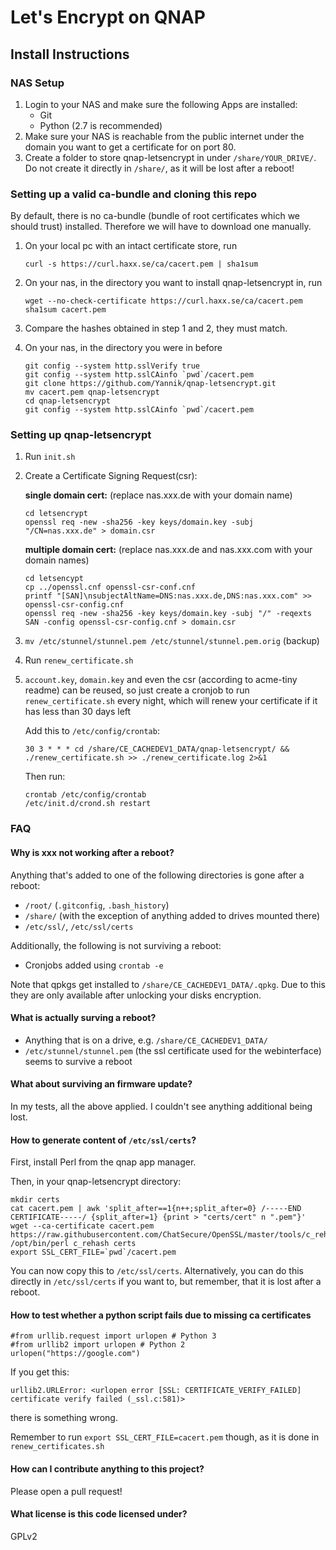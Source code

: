 # Let's Encrypt on QNAP
## Install Instructions
### NAS Setup
1. Login to your NAS and make sure the following Apps are installed:
      * Git
      * Python (2.7 is recommended)
2. Make sure your NAS is reachable from the public internet under the domain you want to get a certificate for on port 80.
3. Create a folder to store qnap-letsencrypt in under `/share/YOUR_DRIVE/`. Do not create it directly in `/share/`, as it will be lost after a reboot!

### Setting up a valid ca-bundle and cloning this repo

By default, there is no ca-bundle (bundle of root certificates which we should trust)
installed. Therefore we will have to download one manually.

1. On your local pc with an intact certificate store, run
    ```
    curl -s https://curl.haxx.se/ca/cacert.pem | sha1sum
    ```

2. On your nas, in the directory you want to install qnap-letsencrypt in, run
    ```
    wget --no-check-certificate https://curl.haxx.se/ca/cacert.pem
    sha1sum cacert.pem
    ```

3. Compare the hashes obtained in step 1 and 2, they must match.

4. On your nas, in the directory you were in before
    ```
    git config --system http.sslVerify true
    git config --system http.sslCAinfo `pwd`/cacert.pem
    git clone https://github.com/Yannik/qnap-letsencrypt.git
    mv cacert.pem qnap-letsencrypt
    cd qnap-letsencrypt
    git config --system http.sslCAinfo `pwd`/cacert.pem
    ```

### Setting up qnap-letsencrypt
1. Run `init.sh`

2. Create a Certificate Signing Request(csr):

    **single domain cert:** (replace nas.xxx.de with your domain name)
    ```
    cd letsencrypt
    openssl req -new -sha256 -key keys/domain.key -subj "/CN=nas.xxx.de" > domain.csr
    ```

    **multiple domain cert:** (replace nas.xxx.de and nas.xxx.com with your domain names)
    ```
    cd letsencypt
    cp ../openssl.cnf openssl-csr-conf.cnf
    printf "[SAN]\nsubjectAltName=DNS:nas.xxx.de,DNS:nas.xxx.com" >> openssl-csr-config.cnf
    openssl req -new -sha256 -key keys/domain.key -subj "/" -reqexts SAN -config openssl-csr-config.cnf > domain.csr
    ```
4. `mv /etc/stunnel/stunnel.pem /etc/stunnel/stunnel.pem.orig` (backup)

5. Run `renew_certificate.sh`

6. `account.key`, `domain.key` and even the csr (according to acme-tiny readme) can be reused, so just create a cronjob to run `renew_certificate.sh` every night, which will renew your certificate if it has less than 30 days left

    Add this to `/etc/config/crontab`:
    ```
    30 3 * * * cd /share/CE_CACHEDEV1_DATA/qnap-letsencrypt/ && ./renew_certificate.sh >> ./renew_certificate.log 2>&1
    ```

    Then run:
    ```
    crontab /etc/config/crontab
    /etc/init.d/crond.sh restart
    ```

### FAQ
#### Why is xxx not working after a reboot?
Anything that's added to one of the following directories is gone after a reboot:
  - `/root/` (`.gitconfig`, `.bash_history`)
  - `/share/` (with the exception of anything added to drives mounted there)
  - `/etc/ssl/`, `/etc/ssl/certs`

Additionally, the following is not surviving a reboot:
  - Cronjobs added using `crontab -e`

Note that qpkgs get installed to `/share/CE_CACHEDEV1_DATA/.qpkg`. Due to this they are only available after unlocking your disks encryption.

#### What is actually surving a reboot?
  - Anything that is on a drive, e.g. `/share/CE_CACHEDEV1_DATA/`
  - `/etc/stunnel/stunnel.pem` (the ssl certificate used for the webinterface) seems to survive a reboot

#### What about surviving an firmware update?
In my tests, all the above applied. I couldn't see anything additional being lost.

#### How to generate content of `/etc/ssl/certs`?
First, install Perl from the qnap app manager.

Then, in your qnap-letsencrypt directory:
```
mkdir certs
cat cacert.pem | awk 'split_after==1{n++;split_after=0} /-----END CERTIFICATE-----/ {split_after=1} {print > "certs/cert" n ".pem"}'
wget --ca-certificate cacert.pem https://raw.githubusercontent.com/ChatSecure/OpenSSL/master/tools/c_rehash
/opt/bin/perl c_rehash certs
export SSL_CERT_FILE=`pwd`/cacert.pem
```

You can now copy this to `/etc/ssl/certs`. Alternatively, you can do this directly in `/etc/ssl/certs` if you want to, but remember, that it is lost after a reboot.

#### How to test whether a python script fails due to missing ca certificates

```
#from urllib.request import urlopen # Python 3
#from urllib2 import urlopen # Python 2
urlopen("https://google.com")
```

If you get this:
```
urllib2.URLError: <urlopen error [SSL: CERTIFICATE_VERIFY_FAILED] certificate verify failed (_ssl.c:581)>
```

there is something wrong.

Remember to run `export SSL_CERT_FILE=cacert.pem` though, as it is done in `renew_certificates.sh`
#### How can I contribute anything to this project?
Please open a pull request!

#### What license is this code licensed under?
GPLv2
